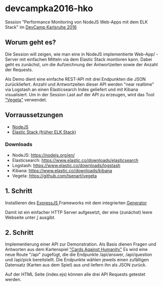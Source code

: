 # devcampka2016-hko


Session "Performance Monitoring von NodeJS Web-Apps mit dem ELK Stack"
im [DevCamp Karlsruhe 2016](http://www.campus-devcamp.de/devcamp-karlsruhe-23-24-09-2016/)

## Worum geht es?

Die Session will zeigen, wie man eine in NodeJS implementierte Web-App/
-Server mit einfachen Mitteln via dem Elastic Stack montioren kann. 
Dabei geht es zunächst, um die Aufzeichnung der Antwortzeiten sowie der 
Anzahl der Requests.

Als Demo dient eine einfache REST-API mit drei Endpunkten die JSON 
zurückliefert. Anzahl und Antwortzeiten dieser API werden "near realtime"
via Logstash an einen Elasticsearch Index geliefert und mit Kibana
visualisiert. Um in der Session Last auf der API zu erzeugen, wird das
Tool ["Vegeta"](https://github.com/tsenart/vegeta) verwendet.

## Vorraussetzungen

* [NodeJS](https://nodejs.org/en/) 
* [Elastic Stack (früher ELK Stack)](https://www.elastic.co/de/webinars/introduction-elk-stack)

### Downloads

* NodeJS: https://nodejs.org/en/ 
* Elasticsearch: https://www.elastic.co/downloads/elasticsearch
* Logstash: https://www.elastic.co/downloads/logstash
* Kibana: https://www.elastic.co/downloads/kibana
* Vegeta: https://github.com/tsenart/vegeta

## 1. Schritt

Installieren des [ExpressJS ](http://expressjs.com/) Frameworks mit dem
integrierten [Generator](http://expressjs.com/en/starter/generator.html)

Damit ist ein einfacher HTTP Server aufgesetzt, der eine (zunächst)
leere Webseite unter [/](http://locahost:3000) ausgibt.

## 2. Schritt

Implementierung einer API zur Demonstration. Als Basis dienen Fragen und
Antworten aus dem Kartenspiel ["Cards Against Humanity"](https://cardsagainsthumanity.com/)
Es wird eine neue Route "/api" zugefügt, die die Endpunkte /api/answer,
/api/question und /api/pick bereitstellt. Die Endpunkte wählen jeweils
einen zufälligen Datensatz (Karten aus dem Spiel) aus und liefern ihn 
als JSON zurück.

Auf der HTML Seite (index.ejs) können alle drei API Requests getestet 
werden.

